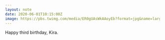 ```yaml
---
layout: note
date: 2020-06-01T10:15:00Z
image: https://pbs.twimg.com/media/ER0gUAsWkAAoyEb?format=jpg&name=large
---
```


Happy third birthday, Kira.
